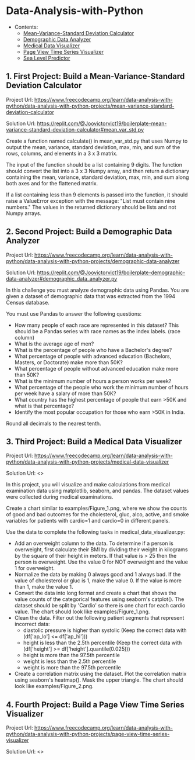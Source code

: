 # Data-Analysis-with-Python

- Contents:
  - [Mean-Variance-Standard Deviation Calculator](#1-first-project-build-a-mean-variance-standard-deviation-calculator)
  - [Demographic Data Analyzer](#2-second-project-build-a-demographic-data-analyzer)
  - [Medical Data Visualizer](#3-third-project-build-a-medical-data-visualizer)
  - [Page View Time Series Visualizer](#4-fourth-project-build-a-page-view-time-series-visualizer)
  - [Sea Level Predictor](#5-fifth-project-build-a-)

## 1. First Project: Build a Mean-Variance-Standard Deviation Calculator

Project Url: <https://www.freecodecamp.org/learn/data-analysis-with-python/data-analysis-with-python-projects/mean-variance-standard-deviation-calculator>

Solution Url: <https://replit.com/@Joovictorvict19/boilerplate-mean-variance-standard-deviation-calculator#mean_var_std.py>

Create a function named calculate() in mean_var_std.py that uses Numpy to output the mean, variance, standard deviation, max, min, and sum of the rows, columns, and elements in a 3 x 3 matrix.

The input of the function should be a list containing 9 digits. The function should convert the list into a 3 x 3 Numpy array, and then return a dictionary containing the mean, variance, standard deviation, max, min, and sum along both axes and for the flattened matrix.

If a list containing less than 9 elements is passed into the function, it should raise a ValueError exception with the message: "List must contain nine numbers." The values in the returned dictionary should be lists and not Numpy arrays.

## 2. Second Project: Build a Demographic Data Analyzer

Project Url: <https://www.freecodecamp.org/learn/data-analysis-with-python/data-analysis-with-python-projects/demographic-data-analyzer>

Solution Url: <https://replit.com/@Joovictorvict19/boilerplate-demographic-data-analyzer#demographic_data_analyzer.py>

In this challenge you must analyze demographic data using Pandas. You are given a dataset of demographic data that was extracted from the 1994 Census database.

You must use Pandas to answer the following questions:

* How many people of each race are represented in this dataset? This should be a Pandas series with race names as the index labels. (race column)
* What is the average age of men?
* What is the percentage of people who have a Bachelor's degree?
* What percentage of people with advanced education (Bachelors, Masters, or Doctorate) make more than 50K?
* What percentage of people without advanced education make more than 50K?
* What is the minimum number of hours a person works per week?
* What percentage of the people who work the minimum number of hours per week have a salary of more than 50K?
* What country has the highest percentage of people that earn >50K and what is that percentage?
* Identify the most popular occupation for those who earn >50K in India.

Round all decimals to the nearest tenth.

## 3. Third Project: Build a Medical Data Visualizer

Project Url: <https://www.freecodecamp.org/learn/data-analysis-with-python/data-analysis-with-python-projects/medical-data-visualizer>

Solution Url: <>

In this project, you will visualize and make calculations from medical examination data using matplotlib, seaborn, and pandas. The dataset values were collected during medical examinations.

Create a chart similar to examples/Figure_1.png, where we show the counts of good and bad outcomes for the cholesterol, gluc, alco, active, and smoke variables for patients with cardio=1 and cardio=0 in different panels.

Use the data to complete the following tasks in medical_data_visualizer.py:

- Add an overweight column to the data. To determine if a person is overweight, first calculate their BMI by dividing their weight in kilograms by the square of their height in meters. If that value is > 25 then the person is overweight. Use the value 0 for NOT overweight and the value 1 for overweight.
- Normalize the data by making 0 always good and 1 always bad. If the value of cholesterol or gluc is 1, make the value 0. If the value is more than 1, make the value 1.
- Convert the data into long format and create a chart that shows the value counts of the categorical features using seaborn's catplot(). The dataset should be split by 'Cardio' so there is one chart for each cardio value. The chart should look like examples/Figure_1.png.
- Clean the data. Filter out the following patient segments that represent incorrect data:
    - diastolic pressure is higher than systolic (Keep the correct data with (df['ap_lo'] <= df['ap_hi']))
    - height is less than the 2.5th percentile (Keep the correct data with (df['height'] >= df['height'].quantile(0.025)))
    - height is more than the 97.5th percentile
    - weight is less than the 2.5th percentile
    - weight is more than the 97.5th percentile
- Create a correlation matrix using the dataset. Plot the correlation matrix using seaborn's heatmap(). Mask the upper triangle. The chart should look like examples/Figure_2.png.

## 4. Fourth Project: Build a Page View Time Series Visualizer

Project Url: <https://www.freecodecamp.org/learn/data-analysis-with-python/data-analysis-with-python-projects/page-view-time-series-visualizer>

Solution Url: <>

